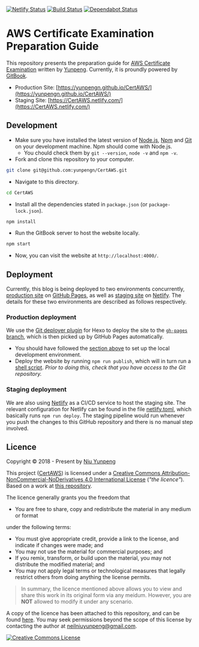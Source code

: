 [![Netlify Status](https://api.netlify.com/api/v1/badges/b6bbac67-0b46-45fe-a539-28f2c0f3a611/deploy-status)](https://app.netlify.com/sites/certaws/deploys)
[![Build Status](https://travis-ci.com/yunpengn/CertAWS.svg?branch=master)](https://travis-ci.com/yunpengn/CertAWS)
[![Dependabot Status](https://api.dependabot.com/badges/status?host=github&repo=yunpengn/CertAWS)](https://dependabot.com)

# AWS Certificate Examination Preparation Guide

This repository presents the preparation guide for [AWS Certificate Examination](https://aws.amazon.com/certification/) written by [Yunpeng](https://yunpengn.github.io/). Currently, it is proundly powered by [GitBook](https://github.com/GitbookIO/gitbook).

- Production Site: [https://yunpengn.github.io/CertAWS/](https://yunpengn.github.io/CertAWS/)
- Staging Site: [https://CertAWS.netlify.com/](https://CertAWS.netlify.com/)

## Development

- Make sure you have installed the latest version of [Node.js](https://nodejs.org/), [Npm](https://www.npmjs.com/) and [Git](https://git-scm.com/) on your development machine. Npm should come with Node.js.
	- You chould check them by `git --version`, `node -v` and `npm -v`.
- Fork and clone this repository to your computer.
```bash
git clone git@github.com:yunpengn/CertAWS.git
```
- Navigate to this directory.
```bash
cd CertAWS
```
- Install all the dependencies stated in `package.json` (or `package-lock.json`).
```bash
npm install
```
- Run the GitBook server to host the website locally.
```bash
npm start
```
- Now, you can visit the website at `http://localhost:4000/`.

## Deployment

Currently, this blog is being deployed to two environments concurrently, [production site](https://yunpengn.github.io/CertAWS/) on [GitHub Pages](https://pages.github.com/), as well as [staging site](https://CertAWS.netlify.com/) on [Netlify](https://www.netlify.com). The details for these two environments are described as follows respectively.

### Production deployment

We use the [Git deployer plugin](https://github.com/hexojs/hexo-deployer-git) for Hexo to deploy the site to the [`gh-pages` branch](https://github.com/yunpengn/CertAWS/tree/gh-pages), which is then picked up by GitHub Pages automatically.

- You should have followed the [section above](#development) to set up the local development environment.
- Deploy the website by running `npm run publish`, which will in turn run a [shell script](scripts/publish_gh_pages.sh). _Prior to doing this, check that you have access to the Git repository._

### Staging deployment

We are also using [Netlify](https://www.netlify.com) as a CI/CD service to host the staging site. The relevant configuration for Netlify can be found in the file [netlify.toml](netlify.toml), which basically runs `npm run deploy`. The staging pipeline would run whenever you push the changes to this GitHub repository and there is no manual step involved.

## Licence

Copyright &copy; 2018 - Present by [Niu Yunpeng](https://www.github.com/yunpengn/)

This project ([CertAWS](https://yunpengn.github.io/CertAWS/)) is licensed under a [Creative Commons Attribution-NonCommercial-NoDerivatives 4.0 International License](http://creativecommons.org/licenses/by-nc-nd/4.0/) (_"the licence"_). Based on a work at [this repository](https://github.com/yunpengn/CertAWS).

The licence generally grants you the freedom that
- You are free to share, copy and redistribute the material in any medium or format

under the following terms:
- You must give appropriate credit, provide a link to the license, and indicate if changes were made; and
- You may not use the material for commercial purposes; and
- If you remix, transform, or build upon the material, you may not distribute the modified material; and
- You may not apply legal terms or technological measures that legally restrict others from doing anything the license permits.

> In summary, the licence mentioned above allows you to view and share this work in its original form via any meidum. However, you are **NOT** allowed to modify it under any scenario.

A copy of the licence has been attached to this repository, and can be found [here](LICENSE.md). You may seek permissions beyond the scope of this license by contacting the author at [neilniuyunpeng@gmail.com](mailto:neilniuyunpeng@gmail.com).<br>

<a rel="license" href="http://creativecommons.org/licenses/by-nc-nd/4.0/">
	<img src="https://i.creativecommons.org/l/by-nc-nd/4.0/88x31.png" alt="Creative Commons License" style="border-width:0">
</a>
